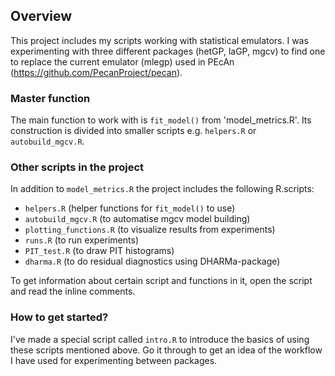 ## Overview
This project includes my scripts working with statistical emulators. I was experimenting with three different packages (hetGP, laGP, mgcv) to find one to replace the current emulator (mlegp) used in PEcAn (https://github.com/PecanProject/pecan).

### Master function
The main function to work with is `fit_model()` from 'model_metrics.R'. Its construction is divided into smaller scripts e.g. `helpers.R` or `autobuild_mgcv.R`.

### Other scripts in the project
In addition to `model_metrics.R` the project includes the following R.scripts:
* `helpers.R` (helper functions for `fit_model()` to use)
* `autobuild_mgcv.R` (to automatise mgcv model building)
* `plotting_functions.R` (to visualize results from experiments)
* `runs.R` (to run experiments)
* `PIT_test.R` (to draw PIT histograms)
* `dharma.R` (to do residual diagnostics using DHARMa-package)

To get information about certain script and functions in it, open the script and read the inline comments.

### How to get started?
I've made a special script called `intro.R` to introduce the basics of using these scripts mentioned above. Go it through to get an idea of the workflow I have used for experimenting between packages.
